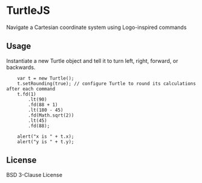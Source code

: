 TurtleJS
=========

Navigate a Cartesian coordinate system using Logo-inspired commands

Usage
----

Instantiate a new Turtle object and tell it to turn left, right, forward, or backwards.

```
	var t = new Turtle();
	t.setRounding(true); // configure Turtle to round its calculations after each command
	t.fd(1)
		.lt(90)
		.fd(88 + 1)
		.lt(180 - 45)
		.fd(Math.sqrt(2))
		.lt(45)
		.fd(88);
	
	alert("x is " + t.x);
	alert("y is " + t.y);
```

License
----

BSD 3-Clause License
